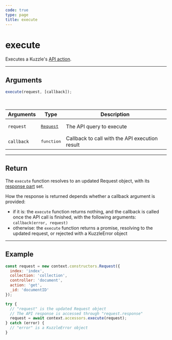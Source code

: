 ```yaml
---
code: true
type: page
title: execute
---
```


# execute



Executes a Kuzzle's [API action](/core/1/api/).

---

## Arguments

```js
execute(request, [callback]);
```

<br/>

| Arguments  | Type                                                           | Description                                    |
| ---------- | -------------------------------------------------------------- | ---------------------------------------------- |
| `request`  | <a href=/core/1/plugins/constructors/request><pre>Request</pre></a> | The API query to execute                       |
| `callback` | <pre>function</pre>                                            | Callback to call with the API execution result |

---

## Return

The `execute` function resolves to an updated Request object, with its [response part](/core/1/plugins/plugin-context/constructors/request) set.

How the response is returned depends whether a callback argument is provided:

- if it is: the `execute` function returns nothing, and the callback is called once the API call is finished, with the following arguments: `callback(error, request)`
- otherwise: the `execute` function returns a promise, resolving to the updated request, or rejected with a KuzzleError object

---

## Example

```js
const request = new context.constructors.Request({
  index: 'index',
  collection: 'collection',
  controller: 'document',
  action: 'get',
  _id: 'documentID'
});

try {
  // "request" is the updated Request object
  // The API response is accessed through "request.response"
  request = await context.accessors.execute(request);
} catch (error) {
  // "error" is a KuzzleError object
}
```
